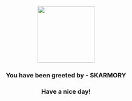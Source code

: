 <p align="center">
            <img src="https://raw.githubusercontent.com/PokeAPI/sprites/master/sprites/pokemon/227.png" width="150" height="150">
          </p>
          <h3 align="center">You have been greeted by - <b>SKARMORY</b></h3>
          <h3 align="center">Have a nice day!</h3>
